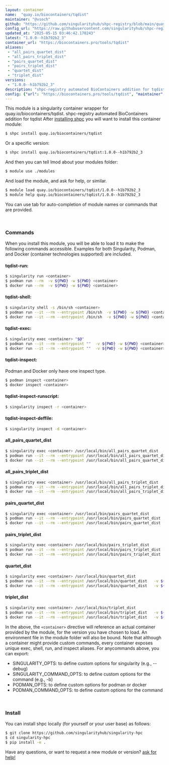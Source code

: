 ```yaml
---
layout: container
name:  "quay.io/biocontainers/tqdist"
maintainer: "@vsoch"
github: "https://github.com/singularityhub/shpc-registry/blob/main/quay.io/biocontainers/tqdist/container.yaml"
config_url: "https://raw.githubusercontent.com/singularityhub/shpc-registry/main/quay.io/biocontainers/tqdist/container.yaml"
updated_at: "2025-05-15 03:46:42.170243"
latest: "1.0.0--h1b792b2_3"
container_url: "https://biocontainers.pro/tools/tqdist"
aliases:
 - "all_pairs_quartet_dist"
 - "all_pairs_triplet_dist"
 - "pairs_quartet_dist"
 - "pairs_triplet_dist"
 - "quartet_dist"
 - "triplet_dist"
versions:
 - "1.0.0--h1b792b2_3"
description: "shpc-registry automated BioContainers addition for tqdist"
config: {"url": "https://biocontainers.pro/tools/tqdist", "maintainer": "@vsoch", "description": "shpc-registry automated BioContainers addition for tqdist", "latest": {"1.0.0--h1b792b2_3": "sha256:63599fbbe7b8ebd356b624702dc92325e916dd38526154e3e0b93aa2176d9e4a"}, "tags": {"1.0.0--h1b792b2_3": "sha256:63599fbbe7b8ebd356b624702dc92325e916dd38526154e3e0b93aa2176d9e4a"}, "docker": "quay.io/biocontainers/tqdist", "aliases": {"all_pairs_quartet_dist": "/usr/local/bin/all_pairs_quartet_dist", "all_pairs_triplet_dist": "/usr/local/bin/all_pairs_triplet_dist", "pairs_quartet_dist": "/usr/local/bin/pairs_quartet_dist", "pairs_triplet_dist": "/usr/local/bin/pairs_triplet_dist", "quartet_dist": "/usr/local/bin/quartet_dist", "triplet_dist": "/usr/local/bin/triplet_dist"}}
---
```


This module is a singularity container wrapper for quay.io/biocontainers/tqdist.
shpc-registry automated BioContainers addition for tqdist
After [installing shpc](#install) you will want to install this container module:


```bash
$ shpc install quay.io/biocontainers/tqdist
```

Or a specific version:

```bash
$ shpc install quay.io/biocontainers/tqdist:1.0.0--h1b792b2_3
```

And then you can tell lmod about your modules folder:

```bash
$ module use ./modules
```

And load the module, and ask for help, or similar.

```bash
$ module load quay.io/biocontainers/tqdist/1.0.0--h1b792b2_3
$ module help quay.io/biocontainers/tqdist/1.0.0--h1b792b2_3
```

You can use tab for auto-completion of module names or commands that are provided.

<br>

### Commands

When you install this module, you will be able to load it to make the following commands accessible.
Examples for both Singularity, Podman, and Docker (container technologies supported) are included.

#### tqdist-run:

```bash
$ singularity run <container>
$ podman run --rm  -v ${PWD} -w ${PWD} <container>
$ docker run --rm  -v ${PWD} -w ${PWD} <container>
```

#### tqdist-shell:

```bash
$ singularity shell -s /bin/sh <container>
$ podman run --it --rm --entrypoint /bin/sh  -v ${PWD} -w ${PWD} <container>
$ docker run --it --rm --entrypoint /bin/sh  -v ${PWD} -w ${PWD} <container>
```

#### tqdist-exec:

```bash
$ singularity exec <container> "$@"
$ podman run --it --rm --entrypoint ""  -v ${PWD} -w ${PWD} <container> "$@"
$ docker run --it --rm --entrypoint ""  -v ${PWD} -w ${PWD} <container> "$@"
```

#### tqdist-inspect:

Podman and Docker only have one inspect type.

```bash
$ podman inspect <container>
$ docker inspect <container>
```

#### tqdist-inspect-runscript:

```bash
$ singularity inspect -r <container>
```

#### tqdist-inspect-deffile:

```bash
$ singularity inspect -d <container>
```


#### all_pairs_quartet_dist

```bash
$ singularity exec <container> /usr/local/bin/all_pairs_quartet_dist
$ podman run --it --rm --entrypoint /usr/local/bin/all_pairs_quartet_dist   -v ${PWD} -w ${PWD} <container> -c " $@"
$ docker run --it --rm --entrypoint /usr/local/bin/all_pairs_quartet_dist   -v ${PWD} -w ${PWD} <container> -c " $@"
```


#### all_pairs_triplet_dist

```bash
$ singularity exec <container> /usr/local/bin/all_pairs_triplet_dist
$ podman run --it --rm --entrypoint /usr/local/bin/all_pairs_triplet_dist   -v ${PWD} -w ${PWD} <container> -c " $@"
$ docker run --it --rm --entrypoint /usr/local/bin/all_pairs_triplet_dist   -v ${PWD} -w ${PWD} <container> -c " $@"
```


#### pairs_quartet_dist

```bash
$ singularity exec <container> /usr/local/bin/pairs_quartet_dist
$ podman run --it --rm --entrypoint /usr/local/bin/pairs_quartet_dist   -v ${PWD} -w ${PWD} <container> -c " $@"
$ docker run --it --rm --entrypoint /usr/local/bin/pairs_quartet_dist   -v ${PWD} -w ${PWD} <container> -c " $@"
```


#### pairs_triplet_dist

```bash
$ singularity exec <container> /usr/local/bin/pairs_triplet_dist
$ podman run --it --rm --entrypoint /usr/local/bin/pairs_triplet_dist   -v ${PWD} -w ${PWD} <container> -c " $@"
$ docker run --it --rm --entrypoint /usr/local/bin/pairs_triplet_dist   -v ${PWD} -w ${PWD} <container> -c " $@"
```


#### quartet_dist

```bash
$ singularity exec <container> /usr/local/bin/quartet_dist
$ podman run --it --rm --entrypoint /usr/local/bin/quartet_dist   -v ${PWD} -w ${PWD} <container> -c " $@"
$ docker run --it --rm --entrypoint /usr/local/bin/quartet_dist   -v ${PWD} -w ${PWD} <container> -c " $@"
```


#### triplet_dist

```bash
$ singularity exec <container> /usr/local/bin/triplet_dist
$ podman run --it --rm --entrypoint /usr/local/bin/triplet_dist   -v ${PWD} -w ${PWD} <container> -c " $@"
$ docker run --it --rm --entrypoint /usr/local/bin/triplet_dist   -v ${PWD} -w ${PWD} <container> -c " $@"
```



In the above, the `<container>` directive will reference an actual container provided
by the module, for the version you have chosen to load. An environment file in the
module folder will also be bound. Note that although a container
might provide custom commands, every container exposes unique exec, shell, run, and
inspect aliases. For anycommands above, you can export:

 - SINGULARITY_OPTS: to define custom options for singularity (e.g., --debug)
 - SINGULARITY_COMMAND_OPTS: to define custom options for the command (e.g., -b)
 - PODMAN_OPTS: to define custom options for podman or docker
 - PODMAN_COMMAND_OPTS: to define custom options for the command

<br>

### Install

You can install shpc locally (for yourself or your user base) as follows:

```bash
$ git clone https://github.com/singularityhub/singularity-hpc
$ cd singularity-hpc
$ pip install -e .
```

Have any questions, or want to request a new module or version? [ask for help!](https://github.com/singularityhub/singularity-hpc/issues)